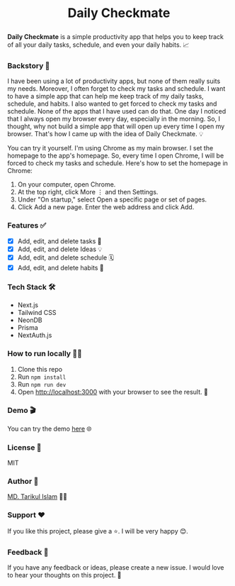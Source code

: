 # <p align='center'>Daily Checkmate</p>

**Daily Checkmate** is a simple productivity app that helps you to keep track of all your daily tasks, schedule, and even your daily habits. 📈

### Backstory 📖

I have been using a lot of productivity apps, but none of them really suits my needs. Moreover, I often forget to check my tasks and schedule. I want to have a simple app that can help me keep track of my daily tasks, schedule, and habits. I also wanted to get forced to check my tasks and schedule. None of the apps that I have used can do that. One day I noticed that I always open my browser every day, especially in the morning. So, I thought, why not build a simple app that will open up every time I open my browser. That's how I came up with the idea of Daily Checkmate. 💡

You can try it yourself. I'm using Chrome as my main browser. I set the homepage to the app's homepage. So, every time I open Chrome, I will be forced to check my tasks and schedule. Here's how to set the homepage in Chrome:

1. On your computer, open Chrome.
2. At the top right, click More ⋮ and then Settings.
3. Under "On startup," select Open a specific page or set of pages.
4. Click Add a new page. Enter the web address and click Add.

### Features ✅

- [x] Add, edit, and delete tasks 📝
- [x] Add, edit, and delete Ideas 💡
- [x] Add, edit, and delete schedule 🗓️
- [x] Add, edit, and delete habits 🧘

### Tech Stack 🛠️

- Next.js
- Tailwind CSS
- NeonDB
- Prisma
- NextAuth.js

### How to run locally 🏃‍♂️

1. Clone this repo
2. Run `npm install`
3. Run `npm run dev`
4. Open [http://localhost:3000](http://localhost:3000) with your browser to see the result. 🚀

### Demo 🎬

You can try the demo [here](https://daily-checkmate.vercel.app/) 🌐

### License 📜

MIT

### Author 📝

[MD. Tarikul Islam](https://github.com/Tarikul-Islam-Anik) 👨‍💻

### Support ❤️

If you like this project, please give a ⭐️. I will be very happy 😊.

### Feedback 📣

If you have any feedback or ideas, please create a new issue. I would love to hear your thoughts on this project. 💬
